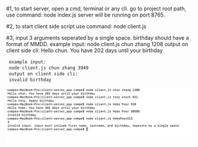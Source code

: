 
#1, to start server, open a cmd, terminal or any cli. 
     go to project root path, use command:
     node index.js
     server will be running on port 8765.
     
#2, to start client side script use command:
	 node client.js <your firstname> <your lastname> <birthday>

#3, input 3 arguments seperated by a single space.
	 birthday should have a format of MMDD.
	 example input:
	 node client.js chun zhang 1208
	 output on client side cli:
	 Hello chun. You have 202 days until your birthday

	 example input:
	 node client.js chun zhang 3949
	 output on client side cli:
	 invalid birthday
	 
![ScreenShot](/screenshot/screenshot.png)
